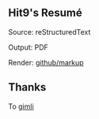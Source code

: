 Hit9's Resumé
-------------

Source: reStructuredText

Output: PDF

Render: [github/markup](https://github.com/github/markup)

Thanks
------

To [gimli](https://github.com/walle/gimli)
